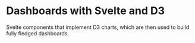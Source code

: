 # Dashboards with Svelte and D3
Svelte components that implement D3 charts, which are then used to build fully fledged dashboards. 
